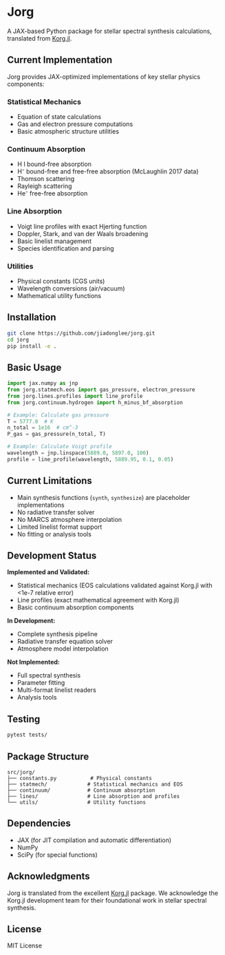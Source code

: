 # Jorg

A JAX-based Python package for stellar spectral synthesis calculations, translated from [Korg.jl](https://github.com/ajwheeler/Korg.jl).

## Current Implementation

Jorg provides JAX-optimized implementations of key stellar physics components:

### Statistical Mechanics
- Equation of state calculations
- Gas and electron pressure computations
- Basic atmospheric structure utilities

### Continuum Absorption
- H I bound-free absorption
- H⁻ bound-free and free-free absorption (McLaughlin 2017 data)
- Thomson scattering
- Rayleigh scattering
- He⁻ free-free absorption

### Line Absorption  
- Voigt line profiles with exact Hjerting function
- Doppler, Stark, and van der Waals broadening
- Basic linelist management
- Species identification and parsing

### Utilities
- Physical constants (CGS units)
- Wavelength conversions (air/vacuum)
- Mathematical utility functions

## Installation

```bash
git clone https://github.com/jiadonglee/jorg.git
cd jorg
pip install -e .
```

## Basic Usage

```python
import jax.numpy as jnp
from jorg.statmech.eos import gas_pressure, electron_pressure
from jorg.lines.profiles import line_profile
from jorg.continuum.hydrogen import h_minus_bf_absorption

# Example: Calculate gas pressure
T = 5777.0  # K
n_total = 1e16  # cm^-3
P_gas = gas_pressure(n_total, T)

# Example: Calculate Voigt profile
wavelength = jnp.linspace(5889.0, 5897.0, 100)
profile = line_profile(wavelength, 5889.95, 0.1, 0.05)
```

## Current Limitations

- Main synthesis functions (`synth`, `synthesize`) are placeholder implementations
- No radiative transfer solver
- No MARCS atmosphere interpolation
- Limited linelist format support
- No fitting or analysis tools

## Development Status

**Implemented and Validated:**
- Statistical mechanics (EOS calculations validated against Korg.jl with <1e-7 relative error)
- Line profiles (exact mathematical agreement with Korg.jl)
- Basic continuum absorption components

**In Development:**
- Complete synthesis pipeline
- Radiative transfer equation solver
- Atmosphere model interpolation

**Not Implemented:**
- Full spectral synthesis
- Parameter fitting
- Multi-format linelist readers
- Analysis tools

## Testing

```bash
pytest tests/
```

## Package Structure

```
src/jorg/
├── constants.py           # Physical constants
├── statmech/             # Statistical mechanics and EOS
├── continuum/            # Continuum absorption
├── lines/                # Line absorption and profiles
└── utils/                # Utility functions
```

## Dependencies

- JAX (for JIT compilation and automatic differentiation)
- NumPy
- SciPy (for special functions)

## Acknowledgments

Jorg is translated from the excellent [Korg.jl](https://github.com/ajwheeler/Korg.jl) package. We acknowledge the Korg.jl development team for their foundational work in stellar spectral synthesis.

## License

MIT License
